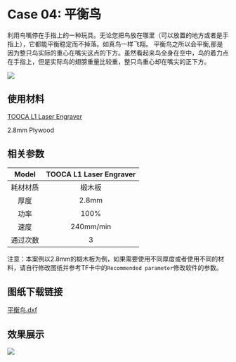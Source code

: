 ﻿---
sidebar_position: 15
sidebar_label: 平衡鸟
---

# Case 04: 平衡鸟



利用鸟嘴停在手指上的一种玩具。无论您把鸟放在哪里（可以放置的地方或者是手指上），它都能平衡稳定而不掉落。如真鸟一样飞翔。
平衡鸟之所以会平衡,那是因为整只鸟实际的重心在嘴尖这点的下方。虽然看起来鸟全身在空中，鸟的着力点在手指上，但是实际鸟的翅膀重量比较重，整只鸟重心却在嘴尖的正下方。


![](https://wiki-media-ef.oss-cn-hongkong.aliyuncs.com//images/tooca-laser-1-case-04-01.png)

## 使用材料

[TOOCA L1 Laser Engraver](https://www.elecfreaks.com/elecfreaks-tooca-laser-1.html)

2.8mm Plywood


## 相关参数

|Model|TOOCA L1 Laser Engraver|
|:-------:|:-------:|
|耗材材质|椴木板|
|厚度|2.8mm|
|功率|100%|
|速度|240mm/min|
|通过次数|3|

注意：本案例以2.8mm的椴木板为例，如果需要使用不同厚度或者使用不同的材料，请自行修改图纸并参考TF卡中的`Recommended parameter`修改软件的参数。

## 图纸下载链接

[平衡鸟.dxf](https://minhaskamal.github.io/DownGit/#/home?url=https://github.com/elecfreaks/learn-en/blob/master/tooca-laser-1/file/Cutting/balance-bird/balance-bird.dxf)

## 效果展示

![](https://wiki-media-ef.oss-cn-hongkong.aliyuncs.com//images/tooca-laser-1-case-04-01.png)
